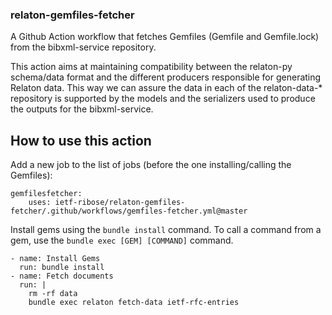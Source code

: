 ### relaton-gemfiles-fetcher

A Github Action workflow that fetches Gemfiles (Gemfile and Gemfile.lock) from the bibxml-service repository. 

This action aims at maintaining compatibility between the relaton-py schema/data format and the different producers responsible for generating Relaton data. This way we can assure the data in each of the relaton-data-* repository is supported by the models and the serializers used to produce the outputs for the bibxml-service.

## How to use this action

Add a new job to the list of jobs (before the one installing/calling the Gemfiles):

```
gemfilesfetcher: 
    uses: ietf-ribose/relaton-gemfiles-fetcher/.github/workflows/gemfiles-fetcher.yml@master
```

Install gems using the `bundle install` command. To call a command from a gem, use the `bundle exec [GEM] [COMMAND]` command. 

```
- name: Install Gems
  run: bundle install
- name: Fetch documents
  run: |
    rm -rf data
    bundle exec relaton fetch-data ietf-rfc-entries
```
